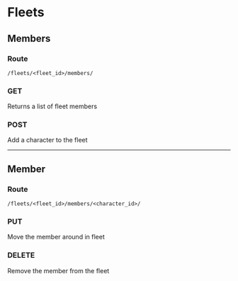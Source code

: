 # Fleets

## Members

### Route

`/fleets/<fleet_id>/members/`

### GET

Returns a list of fleet members

### POST

Add a character to the fleet

- - -

## Member

### Route

`/fleets/<fleet_id>/members/<character_id>/`

### PUT

Move the member around in fleet

### DELETE

Remove the member from the fleet
